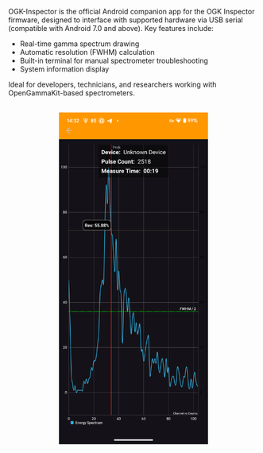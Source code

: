 OGK-Inspector is the official Android companion app for the OGK Inspector firmware, designed to interface with supported hardware via USB serial (compatible with Android 7.0 and above). Key features include:

  * Real-time gamma spectrum drawing
  * Automatic resolution (FWHM) calculation
  * Built-in terminal for manual spectrometer troubleshooting
  * System information display

Ideal for developers, technicians, and researchers working with OpenGammaKit-based spectrometers.

<p align="center">
  <br>
  <img alt="OGK Inspector Spectrum screen view" title="OGK Inspector Spectrum screen view" width="300px" src="docs/spectrum.png">
</p>

